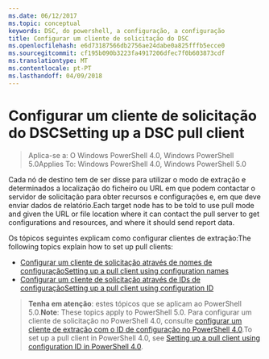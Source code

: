 ```yaml
---
ms.date: 06/12/2017
ms.topic: conceptual
keywords: DSC, do powershell, a configuração, a configuração
title: Configurar um cliente de solicitação do DSC
ms.openlocfilehash: e6d73187566db2756ae24dabe0a825fffb5ecce0
ms.sourcegitcommit: cf195b090b3223fa4917206dfec7f0b603873cdf
ms.translationtype: MT
ms.contentlocale: pt-PT
ms.lasthandoff: 04/09/2018
---
```

# <a name="setting-up-a-dsc-pull-client"></a><span data-ttu-id="2595e-103">Configurar um cliente de solicitação do DSC</span><span class="sxs-lookup"><span data-stu-id="2595e-103">Setting up a DSC pull client</span></span>

> <span data-ttu-id="2595e-104">Aplica-se a: O Windows PowerShell 4.0, Windows PowerShell 5.0</span><span class="sxs-lookup"><span data-stu-id="2595e-104">Applies To: Windows PowerShell 4.0, Windows PowerShell 5.0</span></span>

<span data-ttu-id="2595e-105">Cada nó de destino tem de ser disse para utilizar o modo de extração e determinados a localização do ficheiro ou URL em que podem contactar o servidor de solicitação para obter recursos e configurações e, em que deve enviar dados de relatório.</span><span class="sxs-lookup"><span data-stu-id="2595e-105">Each target node has to be told to use pull mode and given the URL or file location where it can contact the pull server to get configurations and resources, and where it should send report data.</span></span>


<span data-ttu-id="2595e-106">Os tópicos seguintes explicam como configurar clientes de extração:</span><span class="sxs-lookup"><span data-stu-id="2595e-106">The following topics explain how to set up pull clients:</span></span>

* [<span data-ttu-id="2595e-107">Configurar um cliente de solicitação através de nomes de configuração</span><span class="sxs-lookup"><span data-stu-id="2595e-107">Setting up a pull client using configuration names</span></span>](pullClientConfigNames.md)
* [<span data-ttu-id="2595e-108">Configurar um cliente de solicitação através de IDs de configuração</span><span class="sxs-lookup"><span data-stu-id="2595e-108">Setting up a pull client using configuration ID</span></span>](pullClientConfigID.md)

> <span data-ttu-id="2595e-109">**Tenha em atenção**: estes tópicos que se aplicam ao PowerShell 5.0.</span><span class="sxs-lookup"><span data-stu-id="2595e-109">**Note**: These topics apply to PowerShell 5.0.</span></span> <span data-ttu-id="2595e-110">Para configurar um cliente de solicitação no PowerShell 4.0, consulte [configurar um cliente de extração com o ID de configuração no PowerShell 4.0](pullClientConfigID4.md).</span><span class="sxs-lookup"><span data-stu-id="2595e-110">To set up a pull client in PowerShell 4.0, see [Setting up a pull client using configuration ID in PowerShell 4.0](pullClientConfigID4.md).</span></span>